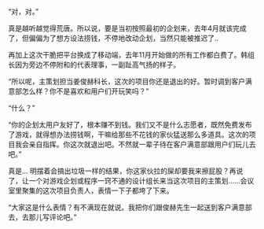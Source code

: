 “对，对。”

真是越听越觉得荒唐。所以说，要是当初按照最初的企划来，去年4月就该完成了，但偏偏为了想方设法捞钱，不停地改动企划，当然只能被推迟了..

再加上这次干脆把平台换成了移动端，去年11月开始做的所有工作都白费了。韩组长因为旁边不停附和的代表理事，一副趾高气扬的样子。

“所以呢，主策划担当姜俊赫科长，这次的项目你还是退出的好。暂时调到客户满意部怎么样？你不是喜欢和用户们开玩笑吗？”

“什么？”

“你的企划太用户友好了，根本赚不到钱。我们又不是什么志愿者，既然免费发布了游戏，就得想办法捞钱啊，干嘛给那些不花钱的家伙猛送那么多道具。这次的项目我会亲自指挥。你这次就退出吧。不然就一辈子待在客户满意部跟用户们玩儿去吧。”

真是... 明摆着会搞出垃圾一样的结果，你这家伙拉的屎却要我来擦屁股？再说了，让一个对游戏企划或程序一窍不通的设计组长来当这次项目的主策划……会议室里聚集的这次项目负责人，表情一下子都垮了下来。

“大家这是什么表情？有不满现在就说。我把你们跟俊赫先生一起送到客户满意部去，去那儿写评论吧。”